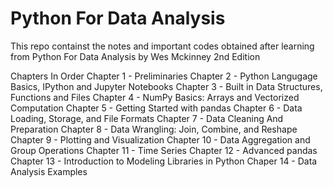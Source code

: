 # Python For Data Analysis
 This repo containst the notes and important codes obtained after learning from Python For Data Analysis by Wes Mckinney 2nd Edition
 

Chapters In Order
Chapter 1  - Preliminaries
Chapter 2 - Python Langugage Basics, IPython and Jupyter Notebooks
Chapter 3 - Built in Data Structures, Functions and Files
Chapter 4 - NumPy Basics: Arrays and Vectorized Computation
Chapter 5 - Getting Started with pandas
Chapter 6 - Data Loading, Storage, and File Formats
Chapter 7 - Data Cleaning And Preparation
Chapter 8 - Data Wrangling: Join, Combine, and Reshape
Chapter 9 - Plotting and Visualization
Chapter 10 - Data Aggregation and Group Operations
Chapter 11 - Time Series
Chapter 12 - Advanced pandas
Chapter 13 - Introduction to Modeling Libraries in Python
Chaper 14 - Data Analysis Examples
